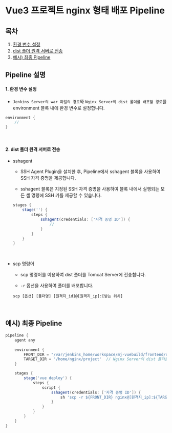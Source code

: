 # Vue3 프로젝트 nginx 형태 배포 Pipeline

## 목차

1. [환경 변수 설정](#1-환경-변수-설정)
2. [dist 폴더 원격 서버로 전송](#2-dist-폴더-원격-서버로-전송)
3. [예시) 최종 Pipeline](#예시-최종-pipeline)

## Pipeline 설명

#### 1. 환경 변수 설정

- `Jenkins Server의 war 파일의 경로`와 `Nginx Server의 dist 폴더를 배포할 경로`를 environment 블록 내에 환경 변수로 설정합니다.

```groovy
environment {
    //
}
```

<br>

#### 2. dist 폴더 원격 서버로 전송

- sshagent

    - SSH Agent Plugin을 설치한 후, Pipeline에서 sshagent 블록을 사용하여 SSH 자격 증명을 제공합니다.

    - sshagent 블록은 지정된 SSH 자격 증명을 사용하여 블록 내에서 실행되는 모든 셸 명령에 SSH 키를 제공할 수 있습니다.

    ```groovy
    stages {
        stage('') {
            steps {
                sshagent(credentials: ['자격 증명 ID']) {
                    //
                }
            }
        }
    }
    ```

<br>

- scp 명령어

    - scp 명령어를 이용하여 dist 폴더를 Tomcat Server에 전송합니다.

    - `-r` 옵션을 사용하여 폴더를 배포합니다.

    ```
    scp [옵션] [폴더명] [원격지_id]@[원격지_ip]:[받는 위치]
    ```

<br>

## 예시) 최종 Pipeline

```groovy
pipeline {
    agent any
    
    environment {
        FRONT_DIR = "/var/jenkins_home/workspace/mj-vuebuild/frontend/dist" // Jenkins Server의 dist 폴더 경로
        TARGET_DIR = '/home/nginx/project'  // Nginx Server의 dist 폴더를 배포할 경로
    }

    stages {
        stage('vue deploy') {
            steps {
                script {
                    sshagent(credentials: ['자격 증명 ID']) {
                        sh 'scp -r ${FRONT_DIR} nginx@[원격지_ip]:${TARGET_DIR}'
                    }
                }
            }
        }
    }
}
```
